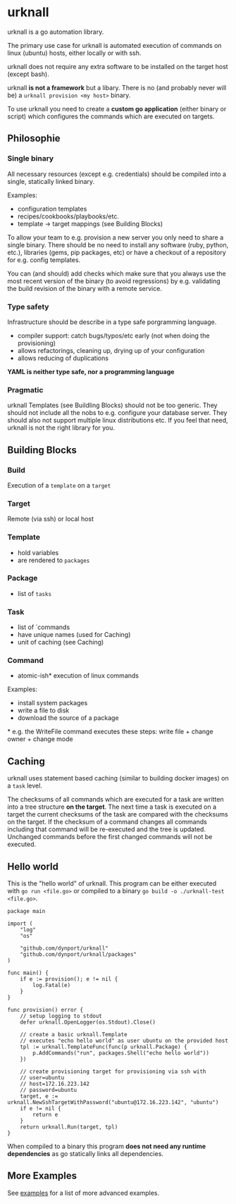 # urknall

urknall is a go automation library.

The primary use case for urknall is automated execution of commands on linux (ubuntu) hosts, either locally or with ssh.

urknall does not require any extra software to be installed on the target host (except bash).

urknall __is not a framework__ but a libary. There is no (and probably never will be) a `urknall provision <my host>` binary.

To use urknall you need to create a __custom go application__ (either binary or script) which configures the commands which are executed on targets.

## Philosophie

### Single binary

All necessary resources (except e.g. credentials) should be compiled into a single, statically linked binary.

Examples:

* configuration templates
* recipes/cookbooks/playbooks/etc.
* template -> target mappings (see Building Blocks)

To allow your team to e.g. provision a new server you only need to share a single binary. There should be no need to install any software (ruby, python, etc.), libraries (gems, pip packages, etc) or have a checkout of a repository for e.g. config templates.

You can (and should) add checks which make sure that you always use the most recent version of the binary (to avoid regressions) by e.g. validating the build revision of the binary with a remote service.


### Type safety
Infrastructure should be describe in a type safe porgramming language.

* compiler support: catch bugs/typos/etc early (not when doing the provisioning)
* allows refactorings, cleaning up, drying up of your configuration
* allows reducing of duplications

__YAML is neither type safe, nor a programming language__

### Pragmatic

urknall Templates (see Buildling Blocks) should not be too generic. They should not include all the nobs to e.g. configure your database server. They should also not support multiple linux distributions etc. If you feel that need, urknall is not the right library for you.
    

## Building Blocks

### Build

Execution of a `template` on a `target`

### Target

Remote (via ssh) or local host

### Template

* hold variables
* are rendered to `packages`

### Package

* list of `tasks`

### Task

* list of `commands
* have unique names (used for Caching)
* unit of caching (see Caching)

### Command

* atomic-ish* execution of linux commands

Examples:

* install system packages
* write a file to disk
* download the source of a package

\* e.g. the WriteFile command executes these steps: write file + change owner + change mode

## Caching

urknall uses statement based caching (similar to building docker images) on a `task` level. 

The checksums of all commands which are executed for a task are written into a tree structure __on the target__. The next time a task is executed on a target the current checksums of the task are compared with the checksums on the target. If the checksum of a command changes all commands including that command will be re-executed and the tree is updated. Unchanged commands before the first changed commands will not be executed.

## Hello world

This is the "hello world" of urknall. This program can be either executed with `go run <file.go>` or compiled to a binary `go build -o ./urknall-test <file.go>`.


	package main

	import (
		"log"
		"os"

		"github.com/dynport/urknall"
		"github.com/dynport/urknall/packages"
	)

	func main() {
		if e := provision(); e != nil {
			log.Fatal(e)
		}
	}

	func provision() error {
		// setup logging to stdout
		defer urknall.OpenLogger(os.Stdout).Close()

		// create a basic urknall.Template
		// executes "echo hello world" as user ubuntu on the provided host
		tpl := urknall.TemplateFunc(func(p urknall.Package) {
			p.AddCommands("run", packages.Shell("echo hello world"))
		})

		// create provisioning target for provisioning via ssh with
		// user=ubuntu
		// host=172.16.223.142
		// password=ubuntu
		target, e := urknall.NewSshTargetWithPassword("ubuntu@172.16.223.142", "ubuntu")
		if e != nil {
			return e
		}
		return urknall.Run(target, tpl)
	}

When compiled to a binary this program __does not need any runtime dependencies__ as go statically links all dependencies.

## More Examples

See [examples](examples) for a list of more advanced examples.


